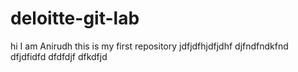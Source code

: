 # deloitte-git-lab
hi 
I am Anirudh 
this is my first repository
jdfjdfhjdfjdhf
djfndfndkfnd
dfjdfidfd
dfdfdjf
dfkdfjd
